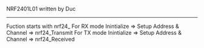 NRF2401L01 written by Duc
*********************************************************

Fuction starts with nrf24_<command>
  For RX mode
Inintialize => Setup Address & Channel => nrf24_Transmit
  For TX mode
Inintialize => Setup Address & Channel  => nrf24_Received
